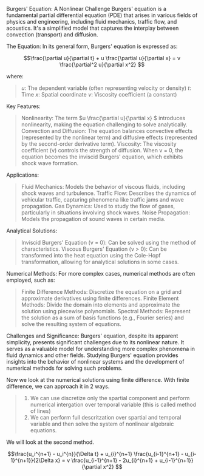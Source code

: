 Burgers' Equation: A Nonlinear Challenge
Burgers' equation is a fundamental partial differential equation (PDE) that arises in various fields of physics and engineering, including fluid mechanics, traffic flow, and acoustics. It's a simplified model that captures the interplay between convection (transport) and diffusion. 


The Equation:
In its general form, Burgers' equation is expressed as:

$$\frac{\partial u}{\partial t} + u \frac{\partial u}{\partial x} = ν \frac{\partial^2 u}{\partial x^2} $$

where:
> $u$: The dependent variable (often representing velocity or density) 
> $t$: Time 
> $x$: Spatial coordinate 
> $\nu$: Viscosity coefficient (a constant) 

Key Features:
> Nonlinearity: The term $u \frac{\partial u}{\partial x} $ introduces nonlinearity, making the equation challenging to solve analytically. 
> Convection and Diffusion: The equation balances convective effects (represented by the nonlinear term) and diffusive effects (represented by the second-order derivative term). 
> Viscosity: The viscosity coefficient (ν) controls the strength of diffusion. When ν = 0, the equation becomes the inviscid Burgers' equation, which exhibits shock wave formation. 

Applications:
>  Fluid Mechanics: Models the behavior of viscous fluids, including shock waves and turbulence. 
>  Traffic Flow: Describes the dynamics of vehicular traffic, capturing phenomena like traffic jams and wave propagation. 
>  Gas Dynamics: Used to study the flow of gases, particularly in situations involving shock waves. 
>  Noise Propagation: Models the propagation of sound waves in certain media.

Analytical Solutions:
>   Inviscid Burgers' Equation (ν = 0): Can be solved using the method of characteristics. 
>   Viscous Burgers' Equation (ν > 0): Can be transformed into the heat equation using the Cole-Hopf transformation, allowing for analytical solutions in some cases.

Numerical Methods:
For more complex cases, numerical methods are often employed, such as:
>   Finite Difference Methods: Discretize the equation on a grid and approximate derivatives using finite differences.
>   Finite Element Methods: Divide the domain into elements and approximate the solution using piecewise polynomials.
>   Spectral Methods: Represent the solution as a sum of basis functions (e.g., Fourier series) and solve the resulting system of equations. 

Challenges and Significance:
  Burgers' equation, despite its apparent simplicity, presents significant challenges due to its nonlinear nature. It serves as a valuable model for understanding more complex phenomena in fluid dynamics and other fields. Studying Burgers' equation provides insights into the behavior of nonlinear systems and the development of numerical methods for solving such problems.

Now we look at the numerical solutions using finite difference.
With finite difference, we can approach it in 2 ways. 
> 1. We can use discretize only the spartial component and perform numerical intergation over temporal variable (this is called method of lines)
> 2. We can perform full descritzation over spartial and temporal variable and then solve the system of nonlinear algebraic equations. 

We will look at the second method. 

$$\frac{u_i^{n+1} - u_i^{n}}{\Delta t} + u_{i}^{n+1} \frac{u_{i-1}^{n+1} - u_{i-1}^{n+1}}{2\Delta x} = ν \frac{u_{i-1}^{n+1} - 2u_{i}^{n+1} + u_{i-1}^{n+1}}{\partial x^2} $$